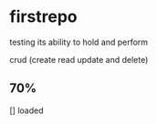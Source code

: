 # firstrepo

testing its ability to hold and perform 

crud (create read update and delete)

## 70%
[] loaded
